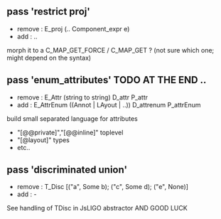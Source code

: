 



## pass 'restrict proj'

  - remove : E_proj (.. Component_expr e)
  - add : ..

  morph it to a C_MAP_GET_FORCE / C_MAP_GET ? (not sure which one; might depend on the syntax)


## pass 'enum_attributes' TODO AT THE END ..
  - remove : E_Attr (string to string) D_attr P_attr
  - add : E_AttrEnum ((Annot | LAyout | ..)) D_attrenum P_attrEnum

  build small separated language for attributes
  - "[@@private]","[@@inline]" toplevel
  - "[@layout]" types
  - etc..

 
## pass 'discriminated union'

- remove : T_Disc [("a", Some b); ("c", Some d); ("e", None)]
- add    : -

See handling of TDisc in JsLIGO abstractor AND GOOD LUCK



